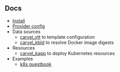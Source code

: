 ## Docs

- [Install](install.md)
- [Provider config](provider.md)
- Data sources
  - [carvel_ytt](carvel_ytt.md) to template configuration
  - [carvel_kbld](carvel_kbld.md) to resolve Docker image digests
- Resources
  - [carvel_kapp](carvel_kapp.md) to deploy Kubernetes resources
- Examples
  - [k8s guestbook](../examples/guestbook)
